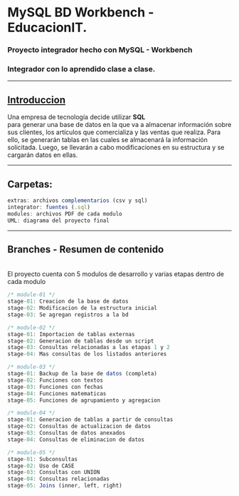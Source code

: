 # MySQL BD Workbench - EducacionIT.

### Proyecto integrador hecho con MySQL - Workbench
### Integrador con lo aprendido clase a clase.

<hr>

## <u>Introduccion</u>

Una empresa de tecnología decide utilizar <b>SQL</b>  
para generar una base de datos en la que va a 
almacenar información sobre sus clientes, los 
artículos que comercializa y las ventas que 
realiza. Para ello, se generarán tablas en las 
cuales se almacenará la información solicitada. 
Luego, se llevarán a cabo modificaciones en su 
estructura y se cargarán datos en ellas.

<hr>

## Carpetas:
~~~ js
extras: archivos complementarios (csv y sql)
integrator: fuentes (.sql)
modules: archivos PDF de cada modulo
UML: diagrama del proyecto final
~~~

<hr>

## Branches - Resumen de contenido
<br>
El proyecto cuenta con 5 modulos de desarrollo y varias etapas
dentro de cada modulo

~~~ js
/* module-01 */
stage-01: Creacion de la base de datos
stage-02: Modificacion de la estructura inicial
stage-03: Se agregan registros a la bd

/* module-02 */
stage-01: Importacion de tablas externas
stage-02: Generacion de tablas desde un script
stage-03: Consultas relacionadas a las etapas 1 y 2
stage-04: Mas consultas de los listados anteriores

/* module-03 */
stage-01: Backup de la base de datos (completa)
stage-02: Funciones con textos
stage-03: Funciones con fechas
stage-04: Funciones matematicas 
stage-05: Funciones de agrupamiento y agregacion

/* module-04 */
stage-01: Generacion de tablas a partir de consultas
stage-02: Consultas de actualizacion de datos
stage-03: Consultas de datos anexados
stage-04: Consultas de eliminacion de datos

/* module-05 */
stage-01: Subconsultas
stage-02: Uso de CASE
stage-03: Consultas con UNION
stage-04: Consultas relacionadas
stage-05: Joins (inner, left, right)